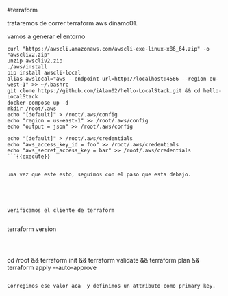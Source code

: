 #terraform

trataremos de correr terraform aws dinamo01.

vamos a generar el entorno

```
curl "https://awscli.amazonaws.com/awscli-exe-linux-x86_64.zip" -o "awscliv2.zip"
unzip awscliv2.zip
./aws/install
pip install awscli-local
alias awslocal="aws --endpoint-url=http://localhost:4566 --region eu-west-1" >> ~/.bashrc
git clone https://github.com/iAlan02/hello-LocalStack.git && cd hello-LocalStack
docker-compose up -d
mkdir /root/.aws
echo "[default]" > /root/.aws/config
echo "region = us-east-1" >> /root/.aws/config
echo "output = json" >> /root/.aws/config

echo "[default]" > /root/.aws/credentials
echo "aws_access_key_id = foo" >> /root/.aws/credentials
echo "aws_secret_access_key = bar" >> /root/.aws/credentials
```{{execute}}


una vez que este esto, seguimos con el paso que esta debajo.





verificamos el cliente de terraform


```
terraform version

```{{execute}}



```
cd /root && terraform init && terraform validate && terraform plan && terraform apply --auto-approve
```{{execute}}

Corregimos ese valor aca  y definimos un attributo como primary key.





